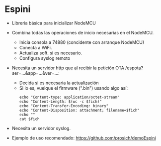 # Espini

- Libreria básica para inicializar NodeMCU

- Combina todas las operaciones de inicio necesarias en el NodeMCU.
     - Inicia consola a 74880 (concidente con arranque NodeMCU)
     - Conecta a WiFi.
     - Actualiza soft. si es necesario.
     - Configura syslog remoto

- Necesita un servidor http que al recibir la petición OTA 
  /espota?ser=...&app=...&ver=...:
     - Decida si es necesaria la actualización
     - Si lo es, vuelque el firmware (".bin") usando algo así:
       ```
       echo "Content-type: application/octet-stream"
       echo "Content-Length: $(wc -c $fich)"
       echo "Content-Transfer-Encoding: binary"
       echo "Content-Disposition: attachment; filename=$fich"
       echo ""
       cat $fich
       ```
           
- Necesita un servidor syslog.

- Ejemplo de uso recomendado: https://github.com/prosich/demoEspini
     

